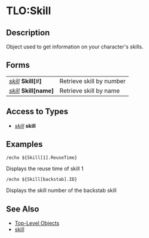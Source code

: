 # TLO:Skill

## Description

Object used to get information on your character's skills.

## Forms

|  |  |
| :--- | :--- |
| [_skill_](../data-types/datatype-skill.md) **Skill\[**\#**\]** | Retrieve skill by number |
| [_skill_](../data-types/datatype-skill.md) **Skill\[**name**\]** | Retrieve skill by name |

## Access to Types

* [_skill_](../data-types/datatype-skill.md) **skill**

## Examples

`/echo ${Skill[1].ReuseTime}`

Displays the reuse time of skill 1

`/echo ${Skill[backstab].ID}`

Displays the skill number of the backstab skill

## See Also

* [Top-Level Objects](./)
* [skill](../data-types/datatype-skill.md)

